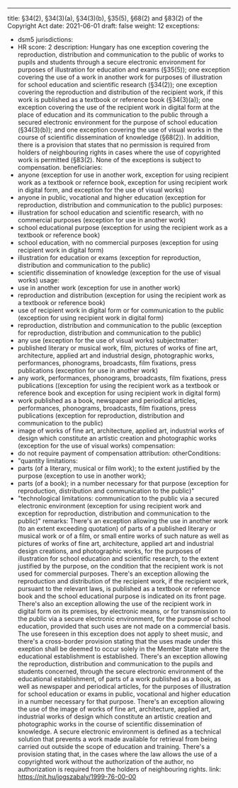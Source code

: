 ---
title: §34(2), §34(3)(a), §34(3)(b), §35(5), §68(2) and §83(2) of the Copyright Act
date: 2021-06-01
draft: false
weight: 12
exceptions:
- dsm5
jurisdictions:
- HR
score: 2
description: Hungary has one exception covering the reproduction, distribution and communication to the public of works to pupils and students through a secure electronic environment for purposes of illustration for education and exams (§35(5)); one exception covering the use of a work in another work for purposes of illustration for school education and scientific research (§34(2)); one exception covering the reproduction and distribution of the recipient work, if this work is published as a textbook or reference book (§34(3)(a)); one exception covering the use of the recipient work in digital form at the place of education and its communication to the public through a secured electronic environment for the purpose of school education (§34(3)(b)); and one exception covering the use of visual works in the course of scientific dissemination of knowledge (§68(2)). In addition, there is a provision that states that no permission is required from holders of neighbouring rights in cases where the use of copyrighted work is permitted (§83(2). None of the exceptions is subject to compensation.
beneficiaries:
- anyone (exception for use in another work, exception for using recipient work as a textbook or refernce book, exception for using recipient work in digital form, and exception for the use of visual works)
- anyone in public, vocational and higher education (exception for reproduction, distribution and communication to the public)
purposes: 
- illustration for school education and scientific research, with no commercial purposes (exception for use in another work)
- school educational purpose (exception for using the recipient work as a textbook or reference book)
- school education, with no commercial purposes (exception for using recipient work in digital form)
- illustration for education or exams (exception for reproduction, distribution and communication to the public)
- scientific dissemination of knowledge (exception for the use of visual works)
usage:
- use in another work (exception for use in another work)
- reproduction and distribution (exception for using the recipient work as a textbook or reference book)
- use of recipient work in digital form or for communication to the public (exception for using recipient work in digital form)
- reproduction, distribution and communication to the public (exception for reproduction, distribution and communication to the public)
- any use (exception for the use of visual works)
subjectmatter:
- published literary or musical work, film, pictures of works of fine art, architecture, applied art and industrial design, photographic works, performances, phonograms, broadcasts, film fixations, press publications (exception for use in another work)
- any work, performances, phonograms, broadcasts, film fixations, press publications ((exception for using the recipient work as a textbook or reference book and exception for using recipient work in digital form)
- work published as a book, newspaper and periodical articles, performances, phonograms, broadcasts, film fixations, press publications (exception for reproduction, distribution and communication to the public)
- image of works of fine art, architecture, applied art, industrial works of design which constitute an artistic creation and photographic works (exception for the use of visual works)
compensation:
- do not require payment of compensation
attribution: 
otherConditions: 
- "quantity limitations: 
- parts (of a literary, musical or film work); to the extent justified by the purpose (exception to use in another work); 
- parts (of a book); in a number necessary for that purpose (exception for reproduction, distribution and communication to the public)"
- "technological limitations: communication to the public via a secured electronic environment (exception for using recipient work and exception for reproduction, distribution and communication to the public)"
remarks: 
There's an exception allowing the use in another work (to an extent exceeding quotation) of parts of a published literary or musical work or of a film, or small entire works of such nature as well as pictures of works of fine art, architecture, applied art and industrial design creations, and photographic works, for the purposes of illustration for school education and scientific research, to the extent justified by the purpose, on the condition that the recipient work is not used for commercial purposes. 
There's an exception allowing the reproduction and distribution of the recipient work, if the recipient work, pursuant to the relevant laws, is published as a textbook or reference book and the school educational purpose is indicated on its front page. 
There's also an exception allowing the use of the recipient work in digital form on its premises, by electronic means, or for transmission to the public via a secure electronic environment, for the purpose of school education, provided that such uses are not made on a commercial basis. The use foreseen in this exception does not apply to sheet music, and there's a cross-border provision stating that the uses made under this exeption shall be deemed to occur solely in the Member State where the educational establishment is established. 
There's an exception allowing the reproduction, distribution and communication to the pupils and students concerned, through the secure electronic environment of the educational establishment, of parts of a work published as a book, as well as newspaper and periodical articles, for the purposes of illustration for school education or exams in public, vocational and higher education in a number necessary for that purpose. 
There's an exception allowing the use of the image of works of fine art, architecture, applied art, industrial works of design which constitute an artistic creation and photographic works in the course of scientific dissemination of knowledge. 
A secure electronic environment is defined as a technical solution that prevents a work made available for retrieval from being carried out outside the scope of education and training. 
There's a provision stating that, in the cases where the law allows the use of a copyrighted work without the authorization of the author, no authorization is required from the holders of neighbouring rights.
link: https://njt.hu/jogszabaly/1999-76-00-00
